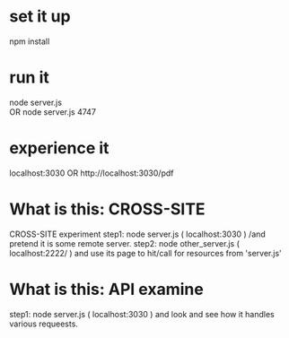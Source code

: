 # set it up
npm install

# run it
node server.js  
OR 
node server.js 4747

# experience it
localhost:3030 
OR
http://localhost:3030/pdf

# What is this: CROSS-SITE
CROSS-SITE experiment
step1: node server.js ( localhost:3030 ) /and pretend it is some remote server. 
step2: node other_server.js ( localhost:2222/ ) and use its page to hit/call for resources from 'server.js' 

# What is this: API examine
step1: node server.js ( localhost:3030 ) and look and see how it handles various requeests. 

